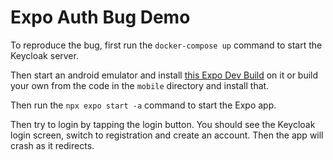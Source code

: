 # Expo Auth Bug Demo

To reproduce the bug, first run the `docker-compose up` command to start the Keycloak server.

Then start an android emulator and install [this Expo Dev Build](https://expo.dev/accounts/ec_raphael/projects/auth-bug-demo/builds/86381e11-609f-4c2e-aca0-c54083e31ae0) on it or build your own from the code in the `mobile` directory and install that.

Then run the `npx expo start -a` command to start the Expo app.

Then try to login by tapping the login button. You should see the Keycloak login screen, switch to registration and create an account. Then the app will crash as it redirects.